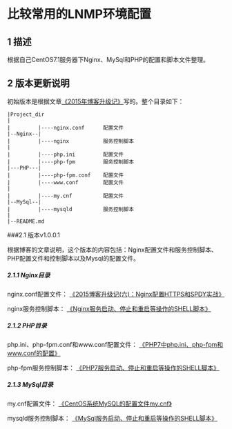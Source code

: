 比较常用的LNMP环境配置
======================================================


## 1 描述
根据自己CentOS7.1服务器下Nginx、MySql和PHP的配置和脚本文件整理。

## 2 版本更新说明
初始版本是根据文章[《2015年博客升级记》](https://typecodes.com/mix/2015updateblog.html '查看原文')写的。整个目录如下：

	|Project_dir
	|
	|         |----nginx.conf      配置文件
	|--Nginx--|
	|         |----nginx	       服务控制脚本
	|
	|         |----php.ini		   配置文件
	|         |----php-fpm	       服务控制脚本
	|---PHP---|
    |         |----php-fpm.conf    配置文件
	|		  |----www.conf        配置文件
	|
	|         |----my.cnf          配置文件
	|--MySql--|
	|         |----mysqld	       服务控制脚本
	|
	|--README.md


###2.1 版本v1.0.0.1

根据博客的文章说明，这个版本的内容包括：Nginx配置文件和服务控制脚本、PHP配置文件和控制脚本以及Mysql的配置文件。

##### 2.1.1 Nginx目录

nginx.conf配置文件： [《2015博客升级记(六)：Nginx配置HTTPS和SPDY实战》](https://typecodes.com/mix/2015updateblog.html '查看原文')

nginx服务控制脚本： [《Nginx服务启动、停止和重启等操作的SHELL脚本》](https://typecodes.com/web/nginxserviceoptshell.html '查看原文')

##### 2.1.2 PHP目录

php.ini、php-fpm.conf和www.conf配置文件： [《PHP7中php.ini、php-fpm和www.conf的配置》](https://typecodes.com/web/php7configure.html '查看原文')

php-fpm服务控制脚本： [《PHP7服务启动、停止和重启等操作的SHELL脚本》](https://typecodes.com/web/php7serviceoptshell.html '查看原文')

##### 2.1.3 MySql目录

my.cnf配置文件： [《CentOS系统MySQL的配置文件my.cnf》](https://typecodes.com/web/centosmysqlconfig.html '查看原文')

mysqld服务控制脚本： [《MySql服务启动、停止和重启等操作的SHELL脚本》](https://typecodes.com/web/mysqldserviceoptshell.html '查看原文')
